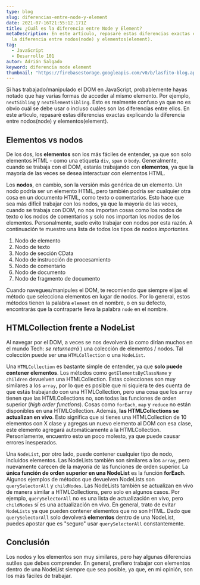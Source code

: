 ```yaml
---
type: blog
slug: diferencias-entre-node-y-element
date: 2021-07-16T21:55:12.171Z
title: ¿Cuál es la diferencia entre Node y Element?
metaDescription: En este artículo, repasaré estas diferencias exactas explicando
  la diferencia entre nodos(node) y elementos(element).
tag:
  - JavaScript
  - Desarrollo 101
autor: Adrián Salgado
keyword: diferencia node element
thumbnail: "https://firebasestorage.googleapis.com/v0/b/lasfito-blog.appspot.com/o/diferencia-node-element.jpg?alt=media&token=934b640b-3381-4fac-af57-f98bd3973bb8"
---
```


Si has trabajado/manipulado el DOM en JavaScript, probablemente hayas notado que hay varias formas de acceder al mismo elemento. Por ejemplo, `nextSibling` y `nextElementSibling`. Esto es realmente confuso ya que no es obvio cuál se debe usar o incluso cuáles son las diferencias entre ellos. En este artículo, repasaré estas diferencias exactas explicando la diferencia entre nodos(node) y elementos(element).

## Elementos vs nodos

De los dos, los **elementos** son los más fáciles de entender, ya que son solo elementos HTML - como una etiqueta `div`, `span` o `body`. Generalmente, cuando se trabaja con el DOM, estarás trabajando con **elementos**, ya que la mayoría de las veces se desea interactuar con elementos HTML.

Los **nodos**, en cambio, son la versión más genérica de un elemento. Un nodo podría ser un elemento HTML, pero también podría ser cualquier otra cosa en un documento HTML, como texto o comentarios. Esto hace que sea más difícil trabajar con los nodos, ya que la mayoría de las veces, cuando se trabaja con DOM, no nos importan cosas como los nodos de texto o los nodos de comentarios y solo nos importan los nodos de los elementos. Personalmente, suelo evito trabajar con nodos por esta razón. A continuación te muestro una lista de todos los tipos de nodos _importantes_.

1. Nodo de elemento
2. Nodo de texto
3. Nodo de sección CData
4. Nodo de instrucción de procesamiento
5. Nodo de comentario
6. Nodo de documento
7. Nodo de fragmento de documento

Cuando navegues/manipules el DOM, te recomiendo que siempre elijas el método que selecciona elementos en lugar de nodos. Por lo general, estos métodos tienen la palabra `element` en el nombre, o en su defecto, encontrarás que la contraparte lleva la palabra `node` en el nombre.

## HTMLCollection frente a NodeList

Al navegar por el DOM, a veces se nos devolverá (o como dirían muchos en el mundo Tech: _se returneará_ ) una colección de elementos / nodos. Tal colección puede ser una `HTMLCollection` o una `NodeList`.

Una `HTMLCollection` es bastante simple de entender, ya que **solo puede contener elementos**. Los métodos como `getElementsByClassName` y `children` devuelven una HTMLCollection. Estas colecciones son muy similares a los `array`, por lo que es posible que ni siquiera te des cuenta de que estás trabajando con una HTMLCollection, pero una cosa que los `array` tienen que las HTMLCollections no, son todas las funciones de orden superior (_high order functions_). Cosas como `forEach`, `map` y `reduce` no están disponibles en una HTMLCollection. Además, **las HTMLCollections se actualizan en vivo**. Esto significa que si tienes una HTMLCollection de 10 elementos con X clase y agregas un nuevo elemento al DOM con esa clase, este elemento agregará automáticamente a la HTMLCollection. Personlamente, encuentro esto un poco molesto, ya que puede causar errores inesperados.

Una `NodeList`, por otro lado, puede contener cualquier tipo de nodo, incluidos elementos. Las NodeLists también son similares a los `array`, pero nuevamente carecen de la mayoría de las funciones de orden superior. La **única función de orden superior en una NodeList** es la función **forEach**. Algunos ejemplos de métodos que devuelven NodeLists son `querySelectorAll` y `childNodes`. Las NodeLists también se actualizan en vivo de manera similar a HTMLCollections, pero solo en algunos casos. Por ejemplo, `querySelectorAll` no es una lista de actualización en vivo, pero `childNodes` sí es una actualización en vivo. En general, trato de evitar `NodeLists` ya que pueden contener elementos que no son HTML. Dado que `querySelectorAll` solo devolverá **elementos** dentro de una NodeList, puedes apostar que es "seguro" usar `querySelectorAll` constantemente.

## Conclusión

Los nodos y los elementos son muy similares, pero hay algunas diferencias sutiles que debes comprender. En general, prefiero trabajar con elementos dentro de una NodeList siempre que sea posible, ya que, en mi opinión, son los más fáciles de trabajar.
